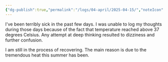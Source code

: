 ```yaml
---
{"dg-publish":true,"permalink":"/logs/04-april/2025-04-15/","noteIcon":"","created":"2025-04-15"}
---
```


I've been terribly sick in the past few days. I was unable to log my thoughts during those days because of the fact that temperature reached above 37 degrees Celsius. Any attempt at deep thinking resulted to dizziness and further confusion.

I am still in the process of recovering. The main reason is due to the tremendous heat this summer has been.